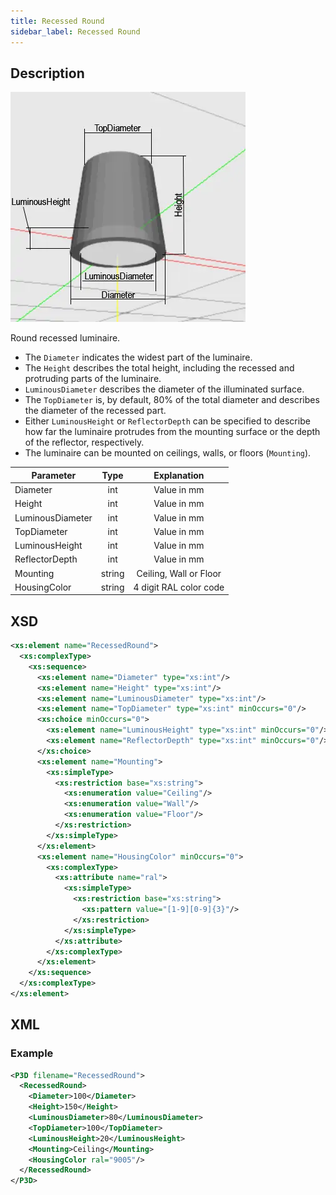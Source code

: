 ```yaml
---
title: Recessed Round
sidebar_label: Recessed Round
---
```


## Description

![Recessed Round](/img/docs/geometry/parametric/recessed-round.webp)

Round recessed luminaire.

- The `Diameter` indicates the widest part of the luminaire.
- The `Height` describes the total height, including the recessed and protruding parts of the luminaire.
- `LuminousDiameter` describes the diameter of the illuminated surface.
- The `TopDiameter` is, by default, 80% of the total diameter and describes the diameter of the recessed part.
- Either `LuminousHeight` or `ReflectorDepth` can be specified to describe how far the luminaire protrudes from the mounting surface or the depth of the reflector, respectively.
- The luminaire can be mounted on ceilings, walls, or floors (`Mounting`).

| Parameter        | Type   | Explanation              |
| ---------------- | :----: | :----------------------: |
| Diameter         | int    | Value in mm              |
| Height           | int    | Value in mm              |
| LuminousDiameter | int    | Value in mm              |
| TopDiameter      | int    | Value in mm              |
| LuminousHeight   | int    | Value in mm              |
| ReflectorDepth   | int    | Value in mm              |
| Mounting         | string | Ceiling, Wall or Floor   |
| HousingColor     | string | 4 digit RAL color code   |

## XSD

```xml
<xs:element name="RecessedRound">
  <xs:complexType>
    <xs:sequence>
      <xs:element name="Diameter" type="xs:int"/>
      <xs:element name="Height" type="xs:int"/>
      <xs:element name="LuminousDiameter" type="xs:int"/>
      <xs:element name="TopDiameter" type="xs:int" minOccurs="0"/>
      <xs:choice minOccurs="0">
        <xs:element name="LuminousHeight" type="xs:int" minOccurs="0"/>
        <xs:element name="ReflectorDepth" type="xs:int" minOccurs="0"/>
      </xs:choice>
      <xs:element name="Mounting">
        <xs:simpleType>
          <xs:restriction base="xs:string">
            <xs:enumeration value="Ceiling"/>
            <xs:enumeration value="Wall"/>
            <xs:enumeration value="Floor"/>
          </xs:restriction>
        </xs:simpleType>
      </xs:element>
      <xs:element name="HousingColor" minOccurs="0">
        <xs:complexType>
          <xs:attribute name="ral">
            <xs:simpleType>
              <xs:restriction base="xs:string">
                <xs:pattern value="[1-9][0-9]{3}"/>
              </xs:restriction>
            </xs:simpleType>
          </xs:attribute>
        </xs:complexType>
      </xs:element>
    </xs:sequence>
  </xs:complexType>
</xs:element>
```

## XML
### Example

```xml
<P3D filename="RecessedRound">
  <RecessedRound>
    <Diameter>100</Diameter>
    <Height>150</Height>
    <LuminousDiameter>80</LuminousDiameter>
    <TopDiameter>100</TopDiameter>
    <LuminousHeight>20</LuminousHeight>
    <Mounting>Ceiling</Mounting>
    <HousingColor ral="9005"/>     
  </RecessedRound>
</P3D>
```